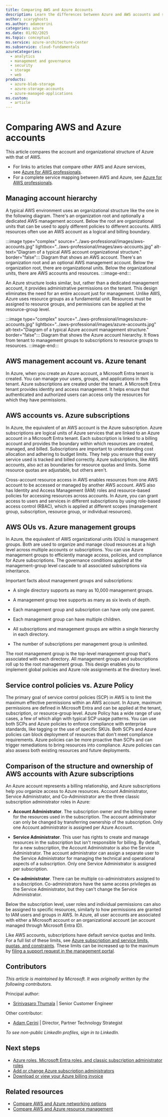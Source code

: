 ```yaml
---
title: Comparing AWS and Azure Accounts
description: Learn the differences between Azure and AWS accounts and subscriptions. Understand the types of administrator accounts in Azure.
author: scaryghosts
ms.author: adamcerini
categories: azure
ms.date: 01/02/2025
ms.topic: conceptual
ms.service: azure-architecture-center
ms.subservice: cloud-fundamentals
azureCategories:
  - analytics
  - management and governance
  - security
  - storage
  - web
products:
  - azure-blob-storage
  - azure-storage-accounts
  - azure-managed-applications
ms.custom:
  - article
---
```


# Comparing AWS and Azure accounts

This article compares the account and organizational structure of Azure with that of AWS.

- For links to articles that compare other AWS and Azure services, see [Azure for AWS professionals](/azure/architecture/aws-professional/).
- For a complete service mapping between AWS and Azure, see [Azure for AWS professionals](/azure/architecture/aws-professional/services).

## Managing account hierarchy

A typical AWS environment uses an organizational structure like the one in the following diagram. There's an organization root and optionally a dedicated AWS management account. Below the root are organizational units that can be used to apply different policies to different accounts. AWS resources often use an AWS account as a logical and billing boundary.

:::image type="complex" source="../aws-professional/images/aws-accounts.jpg" lightbox="../aws-professional/images/aws-accounts.jpg" alt-text="Diagram of a typical AWS account organizational structure." border="false":::
   Diagram that shows an AWS account. There's an organization root and an optional AWS management account. Below the organization root, there are organizational units. Below the organizational units, there are AWS accounts and resources. 
:::image-end:::

An Azure structure looks similar, but, rather than a dedicated management account, it provides administrative permissions on the tenant. This design eliminates the need for an entire account just for management. Unlike AWS, Azure uses resource groups as a fundamental unit. Resources must be assigned to resource groups, and permissions can be applied at the resource-group level.

:::image type="complex" source="../aws-professional/images/azure-accounts.jpg" lightbox="../aws-professional/images/azure-accounts.jpg" alt-text="Diagram of a typical Azure account management structure." border="false":::
   Diagram that shows the Azure account hierarchy. It flows from tenant to management groups to subscriptions to resource groups to resources.
:::image-end:::

## AWS management account vs. Azure tenant

In Azure, when you create an Azure account, a Microsoft Entra tenant is created. You can manage your users, groups, and applications in this tenant. Azure subscriptions are created under the tenant. A Microsoft Entra tenant provides identity and access management. It helps ensure that authenticated and authorized users can access only the resources for which they have permissions.  

## AWS accounts vs. Azure subscriptions

In Azure, the equivalent of an AWS account is the Azure subscription. Azure subscriptions are logical units of Azure services that are linked to an Azure account in a Microsoft Entra tenant. Each subscription is linked to a billing account and provides the boundary within which resources are created, managed, and billed. Subscriptions are important to understanding cost allocation and adhering to budget limits. They help you ensure that every service used is tracked and billed correctly. Azure subscriptions, like AWS accounts, also act as boundaries for resource quotas and limits. Some resource quotas are adjustable, but others aren't.

Cross-account resource access in AWS enables resources from one AWS account to be accessed or managed by another AWS account. AWS also has Identity and Access Management (IAM) roles and resource-based policies for accessing resources across accounts. In Azure, you can grant access to users and services in different subscriptions by using role-based access control (RBAC), which is applied at different scopes (management group, subscription, resource group, or individual resources).  

## AWS OUs vs. Azure management groups

In Azure, the equivalent of AWS organizational units (OUs) is management groups. Both are used to organize and manage cloud resources at a high level across multiple accounts or subscriptions. You can use Azure management groups to efficiently manage access, policies, and compliance for Azure subscriptions. The governance conditions applied at the management-group level cascade to all associated subscriptions via inheritance. 

Important facts about management groups and subscriptions:

- A single directory supports as many as 10,000 management groups. 

- A management group tree supports as many as six levels of depth. 

- Each management group and subscription can have only one parent. 

- Each management group can have multiple children. 

- All subscriptions and management groups are within a single hierarchy in each directory. 

- The number of subscriptions per management group is unlimited. 

The root management group is the top-level management group that's associated with each directory. All management groups and subscriptions roll up to the root management group. This design enables you to implement global policies and Azure role assignments at the directory level.

## Service control policies vs. Azure Policy

The primary goal of service control policies (SCP) in AWS is to limit the maximum effective permissions within an AWS account. In Azure, maximum permissions are defined in Microsoft Entra and can be applied at the tenant, subscription, or resource-group level. Azure Policy has a wide range of use cases, a few of which align with typical SCP usage patterns. You can use both SCPs and Azure policies to enforce compliance with enterprise standards, like tagging or the use of specific SKUs. Both SCPs and Azure policies can block deployment of resources that don't meet compliance requirements. Azure policies can be more proactive than SCPs and can trigger remediations to bring resources into compliance. Azure policies can also assess both existing resources and future deployments.

## Comparison of the structure and ownership of AWS accounts with Azure subscriptions

An Azure account represents a billing relationship, and Azure subscriptions help you organize access to Azure resources. Account Administrator, Service Administrator, and Co-Administrator are the three classic subscription administrator roles in Azure:

- **Account Administrator**. The subscription owner and the billing owner for the resources used in the subscription. The account administrator can only be changed by transferring ownership of the subscription. Only one Account administrator is assigned per Azure Account.

- **Service Administrator**. This user has rights to create and manage resources in the subscription but isn't responsible for billing. By default, for a new subscription, the Account Administrator is also the Service Administrator. The account administrator can assign a separate user to the Service Administrator for managing the technical and operational aspects of a subscription. Only one Service Administrator is assigned per subscription.

- **Co-administrator**. There can be multiple co-administrators assigned to a subscription. Co-administrators have the same access privileges as the Service Administrator, but they can't change the Service Administrator.

Below the subscription level, user roles and individual permissions can also be assigned to specific resources, similarly to how permissions are granted to IAM users and groups in AWS. In Azure, all user accounts are associated with either a Microsoft account or an organizational account (an account managed through Microsoft Entra ID).

Like AWS accounts, subscriptions have default service quotas and limits. For a full list of these limits, see [Azure subscription and service limits, quotas, and constraints](/azure/azure-subscription-service-limits). These limits can be increased up to the maximum by [filing a support request in the management portal](/archive/blogs/girishp/increasing-core-quota-limits-in-azure).

## Contributors

*This article is maintained by Microsoft. It was originally written by the following contributors.*

Principal author:

- [Srinivasaro Thumala](https://www.linkedin.com/in/srini-thumala/) | Senior Customer Engineer

Other contributor:

- [Adam Cerini](https://www.linkedin.com/in/adamcerini) | 
Director, Partner Technology Strategist

*To see non-public LinkedIn profiles, sign in to LinkedIn.*

## Next steps

- [Azure roles, Microsoft Entra roles, and classic subscription administrator roles](/azure/role-based-access-control/rbac-and-directory-admin-roles)
- [Add or change Azure subscription administrators](/azure/billing/billing-add-change-azure-subscription-administrator)
- [Download or view your Azure billing invoice](/azure/billing/billing-download-azure-invoice-daily-usage-date)

## Related resources

- [Compare AWS and Azure networking options](networking.md)
- [Compare AWS and Azure resource management](resources.md)
